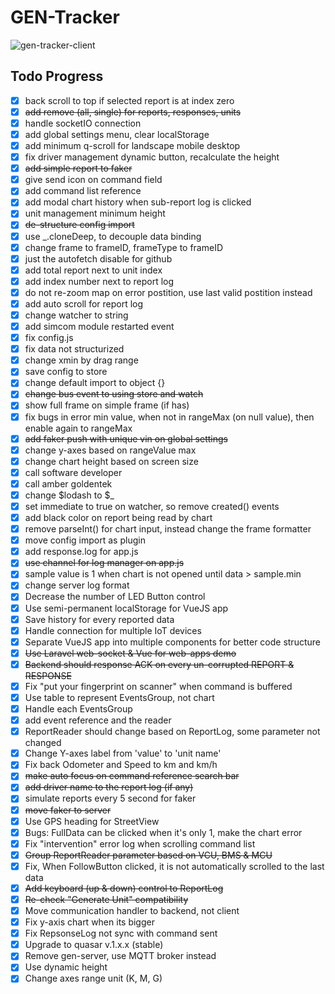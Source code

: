 # GEN-Tracker

![gen-tracker-client](gen-tracker-2020-02-05_10.51.37.gif)

## Todo Progress

- [x] back scroll to top if selected report is at index zero
- [x] ~~add remove (all, single) for reports, responses, units~~
- [x] handle socketIO connection
- [x] add global settings menu, clear localStorage
- [x] add minimum q-scroll for landscape mobile desktop
- [x] fix driver management dynamic button, recalculate the height
- [x] ~~add simple report to faker~~
- [x] give send icon on command field
- [x] add command list reference
- [x] add modal chart history when sub-report log is clicked
- [x] unit management minimum height
- [x] ~~de-structure config import~~
- [x] use \_.cloneDeep, to decouple data binding
- [x] change frame to frameID, frameType to frameID
- [x] just the autofetch disable for github
- [x] add total report next to unit index
- [x] add index number next to report log
- [x] do not re-zoom map on error postition, use last valid postition instead
- [x] add auto scroll for report log
- [x] change watcher to string
- [x] add simcom module restarted event
- [x] fix config.js
- [x] fix data not structurized
- [x] change xmin by drag range
- [x] save config to store
- [x] change default import to object {}
- [x] ~~change bus event to using store and watch~~
- [x] show full frame on simple frame (if has)
- [x] fix bugs in error min value, when not in rangeMax (on null value), then enable again to rangeMax
- [x] ~~add faker push with unique vin on global settings~~
- [x] change y-axes based on rangeValue max
- [x] change chart height based on screen size
- [x] call software developer
- [x] call amber goldentek
- [x] change $lodash to $\_
- [x] set immediate to true on watcher, so remove created() events
- [x] add black color on report being read by chart
- [x] remove parseInt() for chart input, instead change the frame formatter
- [x] move config import as plugin
- [x] add response.log for app.js
- [x] ~~use channel for log manager on app.js~~
- [x] sample value is 1 when chart is not opened until data > sample.min
- [x] change server log format
- [x] Decrease the number of LED Button control
- [x] Use semi-permanent localStorage for VueJS app
- [x] Save history for every reported data
- [x] Handle connection for multiple IoT devices
- [x] Separate VueJS app into multiple components for better code structure
- [x] ~~Use Laravel web-socket & Vue for web-apps demo~~
- [x] ~~Backend should response ACK on every un-corrupted REPORT & RESPONSE~~
- [x] Fix "put your fingerprint on scanner" when command is buffered
- [x] Use table to represent EventsGroup, not chart
- [x] Handle each EventsGroup
- [x] add event reference and the reader
- [x] ReportReader should change based on ReportLog, some parameter not changed
- [x] Change Y-axes label from 'value' to 'unit name'
- [x] Fix back Odometer and Speed to km and km/h
- [x] ~~make auto focus on command reference search bar~~
- [x] ~~add driver name to the report log (if any)~~
- [x] simulate reports every 5 second for faker
- [x] ~~move faker to server~~
- [x] Use GPS heading for StreetView
- [x] Bugs: FullData can be clicked when it's only 1, make the chart error
- [x] Fix "intervention" error log when scrolling command list
- [x] ~~Group ReportReader parameter based on VCU, BMS & MCU~~
- [x] Fix, When FollowButton clicked, it is not automatically scrolled to the last data
- [x] ~~Add keyboard (up & down) control to ReportLog~~
- [x] ~~Re-check "Generate Unit" compatibility~~
- [x] Move communication handler to backend, not client
- [x] Fix y-axis chart when its bigger
- [x] Fix RepsonseLog not sync with command sent
- [x] Upgrade to quasar v.1.x.x (stable)
- [x] Remove gen-server, use MQTT broker instead
- [x] Use dynamic height
- [x] Change axes range unit (K, M, G)

